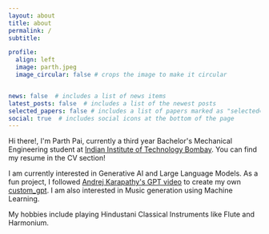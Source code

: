 ```yaml
---
layout: about
title: about
permalink: /
subtitle: 

profile:
  align: left
  image: parth.jpeg
  image_circular: false # crops the image to make it circular


news: false  # includes a list of news items
latest_posts: false  # includes a list of the newest posts
selected_papers: false # includes a list of papers marked as "selected={true}"
social: true  # includes social icons at the bottom of the page
---
```


Hi there!, I'm Parth Pai, currently a third year Bachelor's Mechanical Engineering student at [Indian Institute of Technology Bombay](https://www.iitb.ac.in/). You can find my resume in the CV section!

I am currently interested in Generative AI and Large Language Models. As a fun project, I followed [Andrej Karapathy's GPT video](https://www.youtube.com/watch?v=kCc8FmEb1nY) to create my own [custom_gpt](https://github.com/parth-pai/custom_gpt). I am also interested in Music generation using Machine Learning.

My hobbies include playing Hindustani Classical Instruments like Flute and Harmonium.
